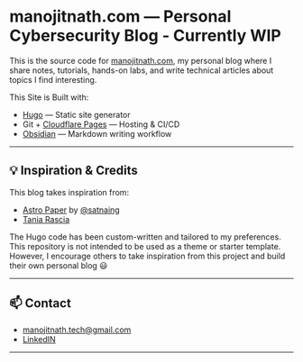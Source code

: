 # manojitnath.com — Personal Cybersecurity Blog - Currently WIP

This is the source code for [manojitnath.com](https://manojitnath.com), my personal blog where I share notes, tutorials, hands-on labs, and write technical articles about topics I find interesting.

This Site is Built with:

- [Hugo](https://gohugo.io/) — Static site generator
- Git + [Cloudflare Pages](https://pages.cloudflare.com/) — Hosting & CI/CD
- [Obsidian](https://obsidian.md/) — Markdown writing workflow

---

## 💡 Inspiration & Credits

This blog takes inspiration from:

- [Astro Paper](https://github.com/satnaing/astro-paper) by [@satnaing](https://github.com/satnaing)
- [Tania Rascia](https://www.taniarascia.com/)

The Hugo code has been custom-written and tailored to my preferences. This repository is not intended to be used as a theme or starter template. However, I encourage others to take inspiration from this project and build their own personal blog :smiley:

---

## 📫 Contact

- manojitnath.tech@gmail.com
- [LinkedIN](https://www.linkedin.com/in/manojitnath/)

---
